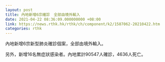 ```yaml
---
layout: post
title: 內地新增6宗確診　全部由境外輸入
date: 2021-04-22 08:36:09.000000000 +08:00
link: https://news.rthk.hk/rthk/ch/component/k2/1587062-20210422.htm
categories: rthk
---
```


內地新增6宗新型肺炎確診個案，全部由境外輸入。

另外，新增16名無症狀感染者。內地累計90547人確診，4636人死亡。
